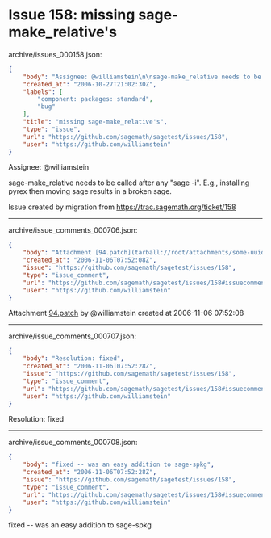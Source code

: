# Issue 158: missing sage-make_relative's

archive/issues_000158.json:
```json
{
    "body": "Assignee: @williamstein\n\nsage-make_relative needs to be called after any \"sage -i\".  E.g., installing pyrex\nthen moving sage results in a broken sage.\n\nIssue created by migration from https://trac.sagemath.org/ticket/158\n\n",
    "created_at": "2006-10-27T21:02:30Z",
    "labels": [
        "component: packages: standard",
        "bug"
    ],
    "title": "missing sage-make_relative's",
    "type": "issue",
    "url": "https://github.com/sagemath/sagetest/issues/158",
    "user": "https://github.com/williamstein"
}
```
Assignee: @williamstein

sage-make_relative needs to be called after any "sage -i".  E.g., installing pyrex
then moving sage results in a broken sage.

Issue created by migration from https://trac.sagemath.org/ticket/158





---

archive/issue_comments_000706.json:
```json
{
    "body": "Attachment [94.patch](tarball://root/attachments/some-uuid/ticket158/94.patch) by @williamstein created at 2006-11-06 07:52:08",
    "created_at": "2006-11-06T07:52:08Z",
    "issue": "https://github.com/sagemath/sagetest/issues/158",
    "type": "issue_comment",
    "url": "https://github.com/sagemath/sagetest/issues/158#issuecomment-706",
    "user": "https://github.com/williamstein"
}
```

Attachment [94.patch](tarball://root/attachments/some-uuid/ticket158/94.patch) by @williamstein created at 2006-11-06 07:52:08



---

archive/issue_comments_000707.json:
```json
{
    "body": "Resolution: fixed",
    "created_at": "2006-11-06T07:52:28Z",
    "issue": "https://github.com/sagemath/sagetest/issues/158",
    "type": "issue_comment",
    "url": "https://github.com/sagemath/sagetest/issues/158#issuecomment-707",
    "user": "https://github.com/williamstein"
}
```

Resolution: fixed



---

archive/issue_comments_000708.json:
```json
{
    "body": "fixed -- was an easy addition to sage-spkg",
    "created_at": "2006-11-06T07:52:28Z",
    "issue": "https://github.com/sagemath/sagetest/issues/158",
    "type": "issue_comment",
    "url": "https://github.com/sagemath/sagetest/issues/158#issuecomment-708",
    "user": "https://github.com/williamstein"
}
```

fixed -- was an easy addition to sage-spkg

